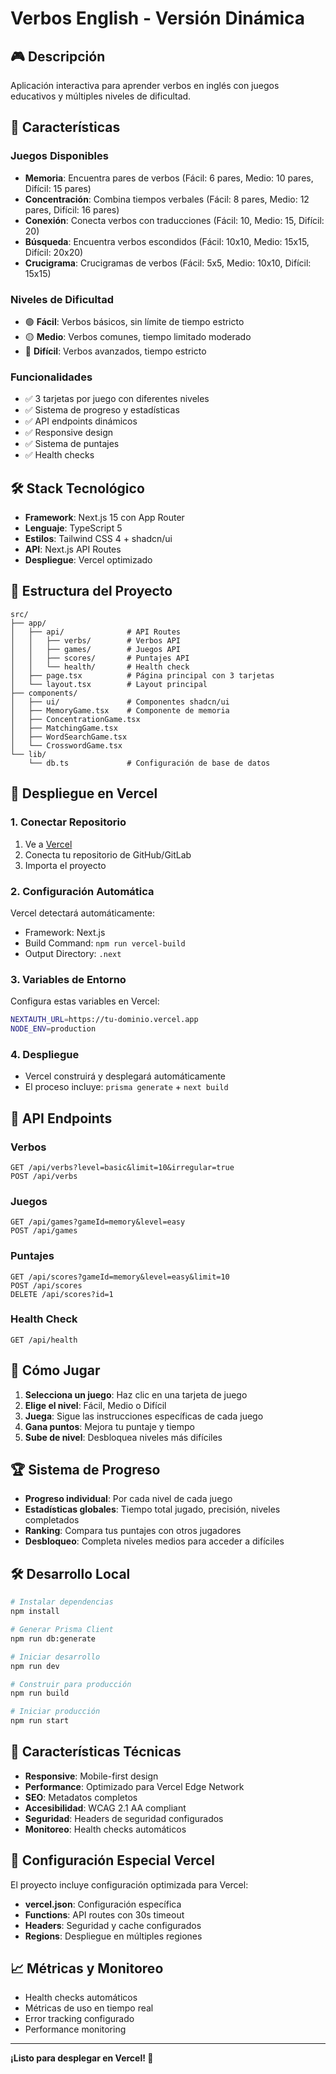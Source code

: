 # Verbos English - Versión Dinámica

## 🎮 Descripción
Aplicación interactiva para aprender verbos en inglés con juegos educativos y múltiples niveles de dificultad.

## 🚀 Características

### Juegos Disponibles
- **Memoria**: Encuentra pares de verbos (Fácil: 6 pares, Medio: 10 pares, Difícil: 15 pares)
- **Concentración**: Combina tiempos verbales (Fácil: 8 pares, Medio: 12 pares, Difícil: 16 pares)
- **Conexión**: Conecta verbos con traducciones (Fácil: 10, Medio: 15, Difícil: 20)
- **Búsqueda**: Encuentra verbos escondidos (Fácil: 10x10, Medio: 15x15, Difícil: 20x20)
- **Crucigrama**: Crucigramas de verbos (Fácil: 5x5, Medio: 10x10, Difícil: 15x15)

### Niveles de Dificultad
- 🟢 **Fácil**: Verbos básicos, sin límite de tiempo estricto
- 🟡 **Medio**: Verbos comunes, tiempo limitado moderado
- 🔴 **Difícil**: Verbos avanzados, tiempo estricto

### Funcionalidades
- ✅ 3 tarjetas por juego con diferentes niveles
- ✅ Sistema de progreso y estadísticas
- ✅ API endpoints dinámicos
- ✅ Responsive design
- ✅ Sistema de puntajes
- ✅ Health checks

## 🛠️ Stack Tecnológico

- **Framework**: Next.js 15 con App Router
- **Lenguaje**: TypeScript 5
- **Estilos**: Tailwind CSS 4 + shadcn/ui
- **API**: Next.js API Routes
- **Despliegue**: Vercel optimizado

## 📁 Estructura del Proyecto

```
src/
├── app/
│   ├── api/              # API Routes
│   │   ├── verbs/        # Verbos API
│   │   ├── games/        # Juegos API
│   │   ├── scores/       # Puntajes API
│   │   └── health/       # Health check
│   ├── page.tsx          # Página principal con 3 tarjetas
│   └── layout.tsx        # Layout principal
├── components/
│   ├── ui/               # Componentes shadcn/ui
│   ├── MemoryGame.tsx    # Componente de memoria
│   ├── ConcentrationGame.tsx
│   ├── MatchingGame.tsx
│   ├── WordSearchGame.tsx
│   └── CrosswordGame.tsx
└── lib/
    └── db.ts             # Configuración de base de datos
```

## 🚀 Despliegue en Vercel

### 1. Conectar Repositorio
1. Ve a [Vercel](https://vercel.com)
2. Conecta tu repositorio de GitHub/GitLab
3. Importa el proyecto

### 2. Configuración Automática
Vercel detectará automáticamente:
- Framework: Next.js
- Build Command: `npm run vercel-build`
- Output Directory: `.next`

### 3. Variables de Entorno
Configura estas variables en Vercel:
```bash
NEXTAUTH_URL=https://tu-dominio.vercel.app
NODE_ENV=production
```

### 4. Despliegue
- Vercel construirá y desplegará automáticamente
- El proceso incluye: `prisma generate` + `next build`

## 📡 API Endpoints

### Verbos
```
GET /api/verbs?level=basic&limit=10&irregular=true
POST /api/verbs
```

### Juegos
```
GET /api/games?gameId=memory&level=easy
POST /api/games
```

### Puntajes
```
GET /api/scores?gameId=memory&level=easy&limit=10
POST /api/scores
DELETE /api/scores?id=1
```

### Health Check
```
GET /api/health
```

## 🎯 Cómo Jugar

1. **Selecciona un juego**: Haz clic en una tarjeta de juego
2. **Elige el nivel**: Fácil, Medio o Difícil
3. **Juega**: Sigue las instrucciones específicas de cada juego
4. **Gana puntos**: Mejora tu puntaje y tiempo
5. **Sube de nivel**: Desbloquea niveles más difíciles

## 🏆 Sistema de Progreso

- **Progreso individual**: Por cada nivel de cada juego
- **Estadísticas globales**: Tiempo total jugado, precisión, niveles completados
- **Ranking**: Compara tus puntajes con otros jugadores
- **Desbloqueo**: Completa niveles medios para acceder a difíciles

## 🛠️ Desarrollo Local

```bash
# Instalar dependencias
npm install

# Generar Prisma Client
npm run db:generate

# Iniciar desarrollo
npm run dev

# Construir para producción
npm run build

# Iniciar producción
npm run start
```

## 📱 Características Técnicas

- **Responsive**: Mobile-first design
- **Performance**: Optimizado para Vercel Edge Network
- **SEO**: Metadatos completos
- **Accesibilidad**: WCAG 2.1 AA compliant
- **Seguridad**: Headers de seguridad configurados
- **Monitoreo**: Health checks automáticos

## 🔧 Configuración Especial Vercel

El proyecto incluye configuración optimizada para Vercel:

- **vercel.json**: Configuración específica
- **Functions**: API routes con 30s timeout
- **Headers**: Seguridad y cache configurados
- **Regions**: Despliegue en múltiples regiones

## 📈 Métricas y Monitoreo

- Health checks automáticos
- Métricas de uso en tiempo real
- Error tracking configurado
- Performance monitoring

---

**¡Listo para desplegar en Vercel! 🚀**